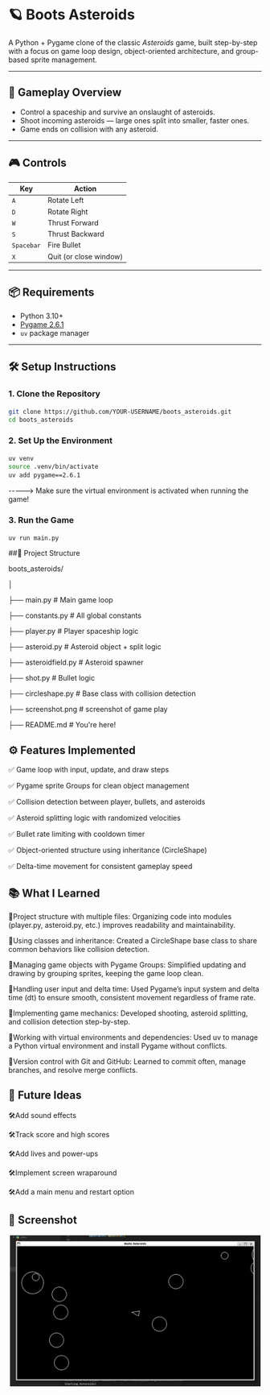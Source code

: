 # 🪐 Boots Asteroids

A Python + Pygame clone of the classic *Asteroids* game, built step-by-step with a focus on game loop design, object-oriented architecture, and group-based sprite management.

---

## 🚀 Gameplay Overview

- Control a spaceship and survive an onslaught of asteroids.
- Shoot incoming asteroids — large ones split into smaller, faster ones.
- Game ends on collision with any asteroid.

---

## 🎮 Controls

| Key        | Action                  |
|------------|--------------------------|
| `A`        | Rotate Left              |
| `D`        | Rotate Right             |
| `W`        | Thrust Forward           |
| `S`        | Thrust Backward          |
| `Spacebar` | Fire Bullet              |
| `X`        | Quit (or close window)   |

---

## 📦 Requirements

- Python 3.10+
- [Pygame 2.6.1](https://www.pygame.org/news)
- `uv` package manager

---

## 🛠️ Setup Instructions

### 1. Clone the Repository

```bash
git clone https://github.com/YOUR-USERNAME/boots_asteroids.git
cd boots_asteroids
```

### 2. Set Up the Environment

```bash
uv venv
source .venv/bin/activate
uv add pygame==2.6.1
```
-----> Make sure the virtual environment is activated when running the game!

### 3. Run the Game
```bash
uv run main.py
```

##🧩 Project Structure

boots_asteroids/

│

├── main.py                # Main game loop

├── constants.py           # All global constants

├── player.py              # Player spaceship logic

├── asteroid.py            # Asteroid object + split logic

├── asteroidfield.py       # Asteroid spawner

├── shot.py                # Bullet logic

├── circleshape.py         # Base class with collision detection

├── screenshot.png         # screenshot of game play 

├── README.md              # You're here!


## ⚙️ Features Implemented

✅ Game loop with input, update, and draw steps

✅ Pygame sprite Groups for clean object management

✅ Collision detection between player, bullets, and asteroids

✅ Asteroid splitting logic with randomized velocities

✅ Bullet rate limiting with cooldown timer

✅ Object-oriented structure using inheritance (CircleShape)

✅ Delta-time movement for consistent gameplay speed


## 📚 What I Learned

📌Project structure with multiple files: Organizing code into modules (player.py, asteroid.py, etc.) improves readability and maintainability.

📌Using classes and inheritance: Created a CircleShape base class to share common behaviors like collision detection.

📌Managing game objects with Pygame Groups: Simplified updating and drawing by grouping sprites, keeping the game loop clean.

📌Handling user input and delta time: Used Pygame’s input system and delta time (dt) to ensure smooth, consistent movement regardless of frame rate.

📌Implementing game mechanics: Developed shooting, asteroid splitting, and collision detection step-by-step.

📌Working with virtual environments and dependencies: Used uv to manage a Python virtual environment and install Pygame without conflicts.

📌Version control with Git and GitHub: Learned to commit often, manage branches, and resolve merge conflicts.

## 🧪 Future Ideas

🛠️Add sound effects

🛠️Track score and high scores

🛠️Add lives and power-ups

🛠️Implement screen wraparound

🛠️Add a main menu and restart option

## 📸 Screenshot
<p align="center">
  <img src="screenshot.png" alt="Gameplay Screenshot" width="500"/>
</p>
